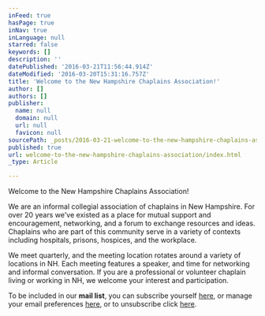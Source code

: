 ```yaml
---
inFeed: true
hasPage: true
inNav: true
inLanguage: null
starred: false
keywords: []
description: ''
datePublished: '2016-03-21T11:56:44.914Z'
dateModified: '2016-03-20T15:31:16.757Z'
title: 'Welcome to the New Hampshire Chaplains Association!'
author: []
authors: []
publisher:
  name: null
  domain: null
  url: null
  favicon: null
sourcePath: _posts/2016-03-21-welcome-to-the-new-hampshire-chaplains-association.md
published: true
url: welcome-to-the-new-hampshire-chaplains-association/index.html
_type: Article

---
```

Welcome to the New Hampshire Chaplains Association!

We are an informal collegial association of chaplains in New Hampshire.   For over 20 years we've existed as a place for mutual support and encouragement, networking, and a forum to exchange resources and ideas.  Chaplains who are part of this community serve in a variety of contexts including hospitals, prisons, hospices, and the workplace.

We meet quarterly, and the meeting location rotates around a variety of locations in NH.  Each meeting features a speaker, and time for networking and informal conversation.  If you are a professional or volunteer chaplain living or working in NH, we welcome your interest and participation.

To be included in our **mail list**, you can subscribe yourself [here][0], or manage your email preferences [here][0], or to unsubscribe click [here][1].

[0]: http://eepurl.com/bUAadL
[1]: http://nednaz.us6.list-manage.com/unsubscribe?u=0b679e6e751776713eb6360a5&id=cacc97539f
